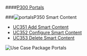 ####[P300 Portals](https://github.com/massiveart/sulu-docs/tree/master/use-cases/p300 "P300 Portals")

###![portals](https://raw.github.com/massiveart/sulu-docs/master/use-cases/images/package-white.png)P350 Smart Content

* [UC351 Add Smart Content](https://github.com/massiveart/sulu-docs/tree/master/use-cases/p300/p350/UC351.md "UC351 Add Smart Content")
* [UC352 Configure Smart Content](https://github.com/massiveart/sulu-docs/tree/master/use-cases/p300/p350/UC352.md "UC352 Configure Smart Content")
* [UC353 Delete Smart Content](https://github.com/massiveart/sulu-docs/tree/master/use-cases/p300/p350/UC353.md "UC353 Delete Smart Content")

![Use Case Package Portals](https://raw.github.com/massiveart/sulu-docs/master/use-cases/images/package-portals-detail.png)
